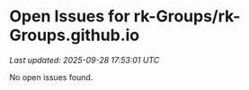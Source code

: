 # Open Issues for rk-Groups/rk-Groups.github.io

*Last updated: 2025-09-28 17:53:01 UTC*

No open issues found.
